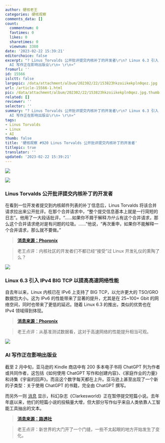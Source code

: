 ```yaml
---
author: 硬核老王
categories: 硬核观察
comments_data: []
count:
  commentnum: 0
  favtimes: 0
  likes: 0
  sharetimes: 0
  viewnum: 3380
date: '2023-02-22 15:39:21'
editorchoice: false
excerpt: "? Linus Torvalds 公开批评提交内核补丁的开发者\r\n? Linux 6.3 引入 IPv4 BIG TCP 以提高高速网络性能\r\n?
  AI 写作正在影响出版业\r\n» \r\n»"
fromurl: ''
id: 15566
islctt: false
largepic: /data/attachment/album/202302/22/153823hkzoiikekpln0qez.jpg
url: /article-15566-1.html
pic: /data/attachment/album/202302/22/153823hkzoiikekpln0qez.jpg.thumb.jpg
related: []
reviewer: ''
selector: ''
summary: "? Linus Torvalds 公开批评提交内核补丁的开发者\r\n? Linux 6.3 引入 IPv4 BIG TCP 以提高高速网络性能\r\n?
  AI 写作正在影响出版业\r\n» \r\n»"
tags:
- Linus Torvalds
- Linux
- AI
thumb: false
title: '硬核观察 #920 Linus Torvalds 公开批评提交内核补丁的开发者'
titlepic: true
translator: ''
updated: '2023-02-22 15:39:21'
---
```


![](/data/attachment/album/202302/22/153823hkzoiikekpln0qez.jpg)


![](/data/attachment/album/202302/22/153830uu429482934o3uri.jpg)


### Linus Torvalds 公开批评提交内核补丁的开发者


在看到一位开发者提交到内核邮件列表的补丁信息后，Linus Torvalds 将该合并请求拉出来公开批评。在那个合并请求中，“整个提交信息基本上就是一行简短的日志”。他用了一大段话批评，“……如果你不屑于解释*为什么*有这个合并请求，那么这个合并请求绝对是有问题的垃圾。……”他说，“再次重申，如果你不能解释一个合并请求，那么就不要做。”



> 
> **[消息来源：Phoronix](https://www.phoronix.com/news/Linus-Torvalds-Git-Merge-Wisdom)**
> 
> 
> 



> 
> 老王点评：内核社区的开发者们不都已经“接受”过 Linux 开发礼仪的熏陶了么？
> 
> 
> 


![](/data/attachment/album/202302/22/153841vbhuvwpukrdtuwz4.jpg)


### Linux 6.3 引入 IPv4 BIG TCP 以提高高速网络性能


自去年以来，Linux 内核已在 IPv6 上支持了 BIG TCP，以允许更大的 TSO/GRO 数据包大小。这为 IPv6 的性能带来了显著的提升，尤其是在 25~100+ Gbit 的网络空间，同时也带来了更低的延迟。随着 Linux 6.3 的推出，类似的优势也在 IPv4 领域得到体现。



> 
> **[消息来源：Phoronix](https://www.phoronix.com/news/Linux-6.3-Networking-BIG-TCP)**
> 
> 
> 



> 
> 老王点评：从基准测试数据看，这对于高速网络的性能提升相当可观。
> 
> 
> 


![](/data/attachment/album/202302/22/153855glnsn8j8npvzjtqe.jpg)


### AI 写作正在影响出版业


截至 2 月中旬，亚马逊的 Kindle 商店中有 200 多本电子书将 ChatGPT 列为作者或共同作者，这包括《如何使用 ChatGPT 写作和创建内容》、《家庭作业的力量》和诗集《宇宙的回声》。而且这个数字每天都在上升。亚马逊上甚至出现了一个新的子类型：关于使用 ChatGPT 的书籍，完全由 ChatGPT 撰写。


而另外一则 [消息](https://www.pcmag.com/news/sci-fi-mag-pauses-submissions-amid-flood-of-ai-generated-short-stories) 显示，科幻杂志《Clarkesworld》正在暂停提交短篇小说。去年年底以来，他们的短篇小说的投稿量大增，但大部分写作似乎来自人类依靠人工智能工具抽出的文本。



> 
> **[消息来源：路透社](https://www.reuters.com/technology/chatgpt-launches-boom-ai-written-e-books-amazon-2023-02-21/)**
> 
> 
> 



> 
> 老王点评：新世界的大门开了一个门缝，一些不太起眼的地方开始发生了变化。
> 
> 
>